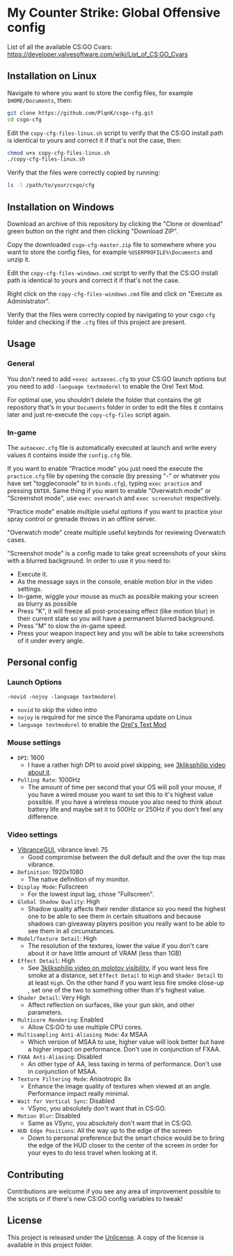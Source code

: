 # My Counter Strike: Global Offensive config

List of all the available CS:GO Cvars: <https://developer.valvesoftware.com/wiki/List_of_CS:GO_Cvars>  

## Installation on Linux

Navigate to where you want to store the config files, for example `$HOME/Documents`, then:

```bash
git clone https://github.com/PlqnK/csgo-cfg.git
cd csgo-cfg
```

Edit the `copy-cfg-files-linux.sh` script to verify that the CS:GO install path is identical to yours and correct it if that's not the case, then:

```bash
chmod u+x copy-cfg-files-linux.sh
./copy-cfg-files-linux.sh
```

Verify that the files were correctly copied by running:

```bash
ls -l /path/to/your/csgo/cfg
```

## Installation on Windows

Download an archive of this repository by clicking the "Clone or download" green button on the right and then clicking "Download ZIP".

Copy the downloaded `csgo-cfg-master.zip` file to somewhere where you want to store the config files, for example `%USERPROFILE%\Documents` and unzip it.

Edit the `copy-cfg-files-windows.cmd` script to verify that the CS:GO install path is identical to yours and correct it if that's not the case.

Right click on the `copy-cfg-files-windows.cmd` file and click on "Execute as Administrator".

Verify that the files were correctly copied by navigating to your csgo `cfg` folder and checking if the `.cfg` files of this project are present.

## Usage

### General

You don't need to add `+exec autoexec.cfg` to your CS:GO launch options but you need to add `-language textmodorel` to enable the Orel Text Mod.

For optimal use, you shouldn't delete the folder that contains the git repository that's in your `Documents` folder in order to edit the files it contains later and just re-execute the `copy-cfg-files` script again.

### In-game

The `autoexec.cfg` file is automatically executed at launch and write every values it contains inside the `config.cfg` file.

If you want to enable "Practice mode" you just need the execute the `practice.cfg` file by opening the console (by pressing "-" or whatever you have set "toggleconsole" to in `binds.cfg`), typing `exec practice` and pressing `ENTER`. Same thing if you want to enable "Overwatch mode" or "Screenshot mode", use `exec overwatch` and `exec screenshot` respectively.

"Practice mode" enable multiple useful options if you want to practice your spray control or grenade throws in an offline server.

"Overwatch mode" create multiple useful keybinds for reviewing Overwatch cases.

"Screenshot mode" is a config made to take great screenshots of your skins with a blurred background. In order to use it you need to:

- Execute it.
- As the message says in the console, enable motion blur in the video settings.
- In-game, wiggle your mouse as much as possible making your screen as blurry as possible
- Press "K", it will freeze all post-processing effect (like motion blur) in their current state so you will have a permanent blurred background.
- Press "M" to slow the in-game speed.
- Press your weapon inspect key and you will be able to take screenshots of it under every angle.

## Personal config

### Launch Options

```
-novid -nojoy -language textmodorel
```

- `novid` to skip the video intro
- `nojoy` is required for me since the Panorama update on Linux
- `language textmodorel` to enable the [Orel's Text Mod](https://gamebanana.com/gamefiles/3711)

### Mouse settings

- `DPI`: 1600
  - I have a rather high DPI to avoid pixel skipping, see [3kliksphilip video about it](https://www.youtube.com/watch?v=8XNUp70mDlQ).
- `Polling Rate`: 1000Hz
  - The amount of time per second that your OS will poll your mouse, if you have a wired mouse you want to set this to it's highest value possible. If you have a wireless mouse you also need to think about battery life and maybe set it to 500Hz or 250Hz if you don't feel any difference.

### Video settings

- [VibranceGUI](https://vibrancegui.com/), vibrance level: 75
  - Good compromise between the dull default and the over the top max vibrance.
- `Definition`: 1920x1080
  - The native definition of my monitor.
- `Display Mode`: Fullscreen
  - For the lowest input lag, chose "Fullscreen".
- `Global Shadow Quality`: High
  - Shadow quality affects their render distance so you need the highest one to be able to see them in certain situations and because shadows can giveaway players position you really want to be able to see them in all circumstances.
- `Model/Texture Detail`: High
  - The resolution of the textures, lower the value if you don't care about it or have little amount of VRAM (less than 1GB)
- `Effect Detail`: High
  - See [3kliksphilip video on molotov visibility](https://www.youtube.com/watch?v=s5-aqgwBhM4), if you want less fire smoke at a distance, set `Effect Detail` to `High` and `Shader Detail` to at least `High`. On the other hand if you want less fire smoke close-up , set one of the two to something other than it's highest value.
- `Shader Detail`: Very High
  - Affect reflection on surfaces, like your gun skin, and other parameters.
- `Multicore Rendering`: Enabled
  - Allow CS:GO to use multiple CPU cores.
- `Multisampling Anti-Aliasing Mode`: 4x MSAA
  - Which version of MSAA to use, higher value will look better but have a higher impact on performance. Don't use in conjunction of FXAA.
- `FXAA Anti-Aliasing`: Disabled
  - An other type of AA, less taxing in terms of performance. Don't use in conjunction of MSAA.
- `Texture Filtering Mode`: Anisotropic 8x
  - Enhance the image quality of textures when viewed at an angle. Performance impact really minimal.
- `Wait for Vertical Sync`: Disabled
  - VSync, you absolutely don't want that in CS:GO.
- `Motion Blur`: Disabled
  - Same as VSync, you absolutely don't want that in CS:GO.
- `HUD Edge Positions`: All the way up to the edge of the screen
  - Down to personal preference but the smart choice would be to bring the edge of the HUD closer to the center of the screen in order for your eyes to do less travel when looking at it.

## Contributing

Contributions are welcome if you see any area of improvement possible to the scripts or if there's new CS:GO config variables to tweak!

## License

This project is released under the [Unlicense](https://unlicense.org). A copy of the license is available in this project folder.